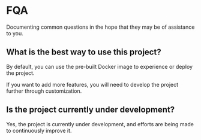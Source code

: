 # FQA

Documenting common questions in the hope that they may be of assistance to you.

## What is the best way to use this project?

By default, you can use the pre-built Docker image to experience or deploy the project.

If you want to add more features, you will need to develop the project further through customization.

## Is the project currently under development?

Yes, the project is currently under development, and efforts are being made to continuously improve it.
